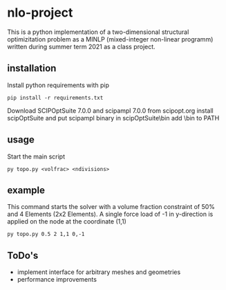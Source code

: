 # nlo-project
This is a python implementation of a two-dimensional structural optimizitation problem as a MINLP (mixed-integer non-linear programm) written during summer term 2021 as a class project. 

## installation
Install python requirements with pip
```
pip install -r requirements.txt
```

Download SCIPOptSuite 7.0.0 and scipampl 7.0.0 from scipopt.org
install scipOptSuite and put scipampl binary in scipOptSuite\bin
add \bin to PATH

## usage
Start the main script
```
py topo.py <volfrac> <ndivisions>
```

## example
This command starts the solver with a volume fraction constraint of 50% and 4 Elements (2x2 Elements). A single force load of -1 in y-direction is applied on the node at the coordinate (1,1)
```
py topo.py 0.5 2 1,1 0,-1
```

## ToDo's
- implement interface for arbitrary meshes and geometries
- performance improvements
